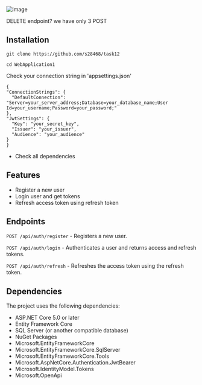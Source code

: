 ![image](https://github.com/s28468/task12/assets/161838169/ee31262a-7f52-45be-92c1-09637523e39f)

DELETE endpoint? we have only 3 POST 

## Installation

```
git clone https://github.com/s28468/task12
```

```
cd WebApplication1
```

Check your connection string in 'appsettings.json'
  ```
{
  "ConnectionStrings": {
    "DefaultConnection": "Server=your_server_address;Database=your_database_name;User Id=your_username;Password=your_password;"
  },
  "JwtSettings": {
    "Key": "your_secret_key",
    "Issuer": "your_issuer",
    "Audience": "your_audience"
  }
}
  ```
- Check all dependencies

## Features
 - Register a new user 
 - Login user and get tokens
- Refresh access token using refresh token 
## Endpoints
```POST /api/auth/register``` - Registers a new user.

```POST /api/auth/login``` - Authenticates a user and returns access and refresh tokens.

```POST /api/auth/refresh``` - Refreshes the access token using the refresh token.
## Dependencies
The project uses the following dependencies:

- ASP.NET Core 5.0 or later
 - Entity Framework Core
- SQL Server (or another compatible database)
- NuGet Packages
- Microsoft.EntityFrameworkCore
- Microsoft.EntityFrameworkCore.SqlServer
- Microsoft.EntityFrameworkCore.Tools
- Microsoft.AspNetCore.Authentication.JwtBearer
- Microsoft.IdentityModel.Tokens
- Microsoft.OpenApi
